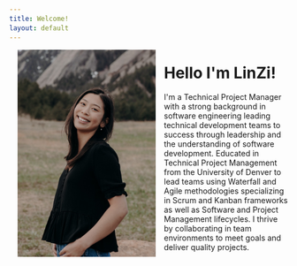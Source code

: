 ```yaml
---
title: Welcome!
layout: default
---
```

<img align="left" src= "Website/cover.JPG"
  hspace = "15"
  width = "250"
  height = "auto">
<h1> Hello I'm LinZi! </h1>
<p>I'm a Technical Project Manager with a strong background in software engineering leading technical development teams to success through leadership and the understanding of software development. Educated in Technical Project Management from the University of Denver to lead teams using Waterfall and Agile methodologies specializing in Scrum and Kanban frameworks as well as Software and Project Management lifecycles. I thrive by collaborating in team environments to meet goals and deliver quality projects.

